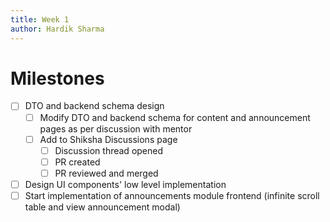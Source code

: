 ```yaml
---
title: Week 1
author: Hardik Sharma
---
```

# Milestones
- [ ] DTO and backend schema design
	- [ ] Modify DTO and backend schema for content and announcement pages as per discussion with mentor
	- [ ] Add to Shiksha Discussions page
		- [ ] Discussion thread opened
		- [ ] PR created
		- [ ] PR reviewed and merged
		
- [ ] Design UI components' low level implementation
- [ ] Start implementation of announcements module frontend (infinite scroll table and view announcement modal)